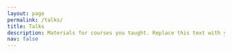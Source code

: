 ```yaml
---
layout: page
permalink: /talks/
title: Talks
description: Materials for courses you taught. Replace this text with your description.
nav: false
---
```


